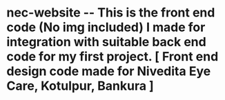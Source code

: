 # nec-website -- This is the front end code (No img included) I made for integration with suitable back end code for my first project. [ Front end design code made for Nivedita Eye Care, Kotulpur, Bankura ]
